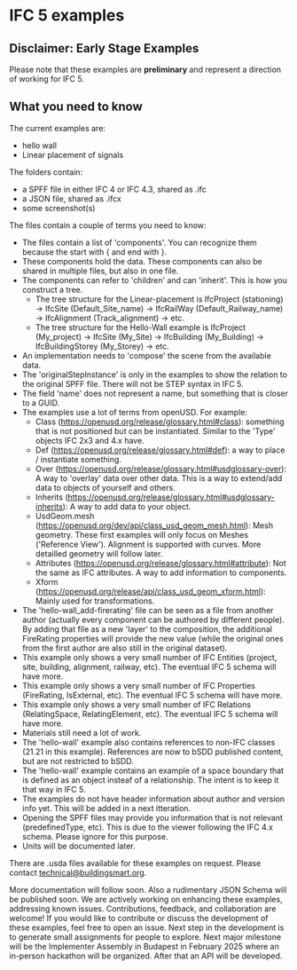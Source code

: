 # IFC 5 examples 


## Disclaimer: Early Stage Examples

Please note that these examples are **preliminary** and represent a direction of working for IFC 5. 

## What you need to know

The current examples are:
- hello wall 
- Linear placement of signals

The folders contain:
- a SPFF file in either IFC 4 or IFC 4.3, shared as .ifc
- a JSON file, shared as .ifcx 
- some screenshot(s)

The files contain a couple of terms you need to know:
- The files contain a list of 'components'. You can recognize them because the start with  { and end with }.
- These components hold the data. These components can also be shared in multiple files, but also in one file. 
- The components can refer to 'children' and can 'inherit'. This is how you construct a tree. 
	- The tree structure for the Linear-placement is IfcProject (stationing) -> IfcSite (Default_Site_name) -> IfcRailWay (Default_Railway_name) -> IfcAlignment (Track_alignment) -> etc.
	- The tree structure for the Hello-Wall example is IfcProject (My_project) -> IfcSite (My_Site) -> IfcBuilding (My_Building) -> IfcBuildingStorey (My_Storey) -> etc.
- An implementation needs to 'compose' the scene from the available data.
- The 'originalStepInstance' is only in the examples to show the relation to the original SPFF file. There will not be STEP syntax in IFC 5.
- The field 'name' does  not represent a name, but something that is closer to a GUID.
- The examples use a lot of terms from openUSD. For example:
	- Class (https://openusd.org/release/glossary.html#class): something that is not positioned but can be instantiated. Similar to the 'Type' objects IFC 2x3 and 4.x have.
	- Def (https://openusd.org/release/glossary.html#def): a way to place / instantiate something.
	- Over (https://openusd.org/release/glossary.html#usdglossary-over): A way to 'overlay' data over other data. This is a way to extend/add data to objects of yourself and others.
	- Inherits (https://openusd.org/release/glossary.html#usdglossary-inherits): A way to add data to your object. 
	- UsdGeom.mesh (https://openusd.org/dev/api/class_usd_geom_mesh.html): Mesh geometry. These first examples will only focus on Meshes ('Reference View'). Alignment is supported with curves. More detailled geometry will follow later. 
	- Attributes (https://openusd.org/release/glossary.html#attribute): Not the same as IFC attributes. A way to add information to components.
	- Xform (https://openusd.org/release/api/class_usd_geom_xform.html): Mainly used for transformations.
- The 'hello-wall_add-firerating' file can be seen as a file from another author (actually every component can be authored by different people). By adding that file as a new 'layer' to the composition, the additional FireRating properties will provide the new value (while the original ones from the first author are also still in the original dataset). 
- This example only shows a very small  number of IFC Entities (project, site, building, alignment, railway, etc). The eventual IFC 5 schema will have more. 
- This example only shows a very small  number of IFC Properties (FireRating, IsExternal, etc). The eventual IFC 5 schema will have more. 
- This example only shows a very small  number of IFC Relations (RelatingSpace, RelatingElement, etc). The eventual IFC 5 schema will have more. 
- Materials still need a lot of work. 
- The 'hello-wall' example also contains references to non-IFC classes (21.21 in this example). References are now to bSDD published content, but are not restricted to bSDD.
- The 'hello-wall' example contains an example of a space boundary that is defined as an object insteaf of a relationship. The intent is to keep it that way in IFC 5.
- The examples do not have header information about author and version info yet. This will be added in a next itteration. 
- Opening the SPFF files may provide you information that is not relevant (predefinedType, etc). This is due to the viewer  following the IFC 4.x schema. Please ignore for this purpose.
- Units will be documented later.

There are .usda files available for these examples on request. Please contact technical@buildingsmart.org.

More documentation will follow soon. Also a rudimentary JSON Schema will be published soon.
We are actively working on enhancing these examples, addressing known issues. Contributions, feedback, and collaboration are welcome! If you would like to contribute or discuss the development of these examples, feel free to open an issue.
Next step in the development is to generate small assignments for people to explore. Next major milestone will be the Implementer Assembly in Budapest in February 2025 where an in-person hackathon will be organized. 
After that an API will be developed. 



